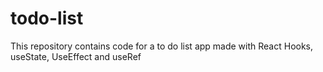 # todo-list
This repository contains code for a to do list app made with React Hooks, useState, UseEffect and useRef
